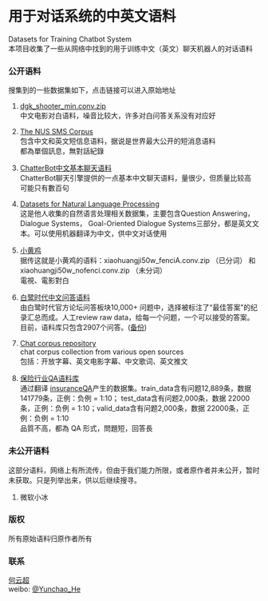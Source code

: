 # 用于对话系统的中英文语料
Datasets for Training Chatbot System
<br>本项目收集了一些从网络中找到的用于训练中文（英文）聊天机器人的对话语料

### 公开语料
搜集到的一些数据集如下，点击链接可以进入原始地址

1. [dgk_shooter_min.conv.zip](https://github.com/rustch3n/dgk_lost_conv)
<BR>中文电影对白语料，噪音比较大，许多对白问答关系没有对应好

2. [The NUS SMS Corpus](https://github.com/kite1988/nus-sms-corpus)
<BR>包含中文和英文短信息语料，据说是世界最大公开的短消息语料
<BR>都為單個訊息，無對話紀錄

3. [ChatterBot中文基本聊天语料](https://github.com/gunthercox/ChatterBot/tree/master/chatterbot/corpus/data/chinese)
<BR>ChatterBot聊天引擎提供的一点基本中文聊天语料，量很少，但质量比较高
<BR>可能只有數百句

4. [Datasets for Natural Language Processing](https://github.com/karthikncode/nlp-datasets)
<BR>这是他人收集的自然语言处理相关数据集，主要包含Question Answering，Dialogue Systems， Goal-Oriented Dialogue Systems三部分，都是英文文本。可以使用机器翻译为中文，供中文对话使用

5. [小黄鸡](https://github.com/rustch3n/dgk_lost_conv/tree/master/results)
<BR>据传这就是小黄鸡的语料：xiaohuangji50w_fenciA.conv.zip （已分词） 和 xiaohuangji50w_nofenci.conv.zip （未分词）
<BR>電視、電影對白

6. [白鹭时代中文问答语料](https://github.com/Samurais/egret-wenda-corpus)
<BR>由白鹭时代官方论坛问答板块10,000+ 问题中，选择被标注了“最佳答案”的纪录汇总而成。人工review raw data，给每一个问题，一个可以接受的答案。目前，语料库只包含2907个问答。([备份](./egret-wenda-corpus.zip))

7. [Chat corpus repository](https://github.com/Marsan-Ma/chat_corpus)
<BR>chat corpus collection from various open sources
<BR>包括：开放字幕、英文电影字幕、中文歌词、英文推文

8. [保险行业QA语料库](https://github.com/Samurais/insuranceqa-corpus-zh)
<BR>通过翻译 [insuranceQA](https://github.com/shuzi/insuranceQA)产生的数据集。train_data含有问题12,889条，数据 141779条，正例：负例 = 1:10； test_data含有问题2,000条，数据 22000条，正例：负例 = 1:10；valid_data含有问题2,000条，数据 22000条，正例：负例 = 1:10
<BR>品質不高，都為 QA 形式，問題短，回答長

### 未公开语料

这部分语料，网络上有所流传，但由于我们能力所限，或者原作者并未公开，暂时未获取。只是列举出来，供以后继续搜寻。

1. 微软小冰

### 版权

所有原始语料归原作者所有

### 联系

[何云超](yunchaohe@gmail.com)
<br>weibo: [@Yunchao_He](http://weibo.com/heyunchao)

